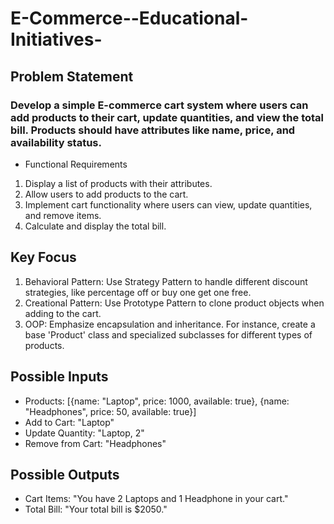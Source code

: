 # E-Commerce--Educational-Initiatives-

## Problem Statement
### Develop a simple E-commerce cart system where users can add products to their cart, update quantities, and view the total bill. Products should have attributes like name, price, and availability status.
- Functional Requirements
1. Display a list of products with their attributes.
2. Allow users to add products to the cart.
3. Implement cart functionality where users can view, update quantities, and remove items.
4. Calculate and display the total bill.

   
## Key Focus
1. Behavioral Pattern: Use Strategy Pattern to handle different discount strategies, like percentage off or buy one get one free.
2. Creational Pattern: Use Prototype Pattern to clone product objects when adding to the cart.
3. OOP: Emphasize encapsulation and inheritance. For instance, create a base 'Product' class and specialized subclasses for different types of products.

## Possible Inputs
- Products: [{name: "Laptop", price: 1000, available: true}, {name: "Headphones", price: 50, available: true}]
- Add to Cart: "Laptop"
- Update Quantity: "Laptop, 2"
- Remove from Cart: "Headphones"

## Possible Outputs
- Cart Items: "You have 2 Laptops and 1 Headphone in your cart."
- Total Bill: "Your total bill is $2050."
